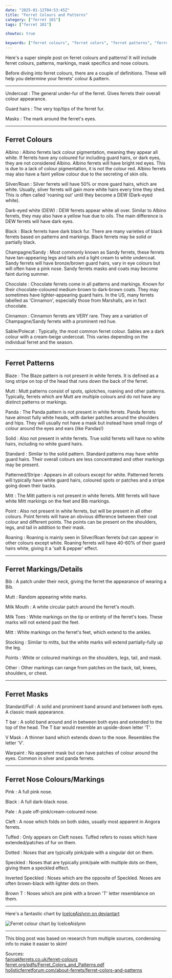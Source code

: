 ```yaml
---
date: "2025-01-12T04:53:45Z"
title: "Ferret Colours and Patterns"
category: ["ferret 101"]
tags: ["ferret 101"]

showtoc: true

keywords: ["ferret colours", "ferret colors", "ferret patterns", "ferret markings", "what does a ferret look like", "what do ferrets look like", "what color are ferrets", "what color is a ferret", "what colour are ferrets", "what colour is a ferret"]
---
```

Here's a super simple post on ferret colours and patterns! It will include ferret colours, patterns, markings, mask specifics and nose colours.

Before diving into ferret colours, there are a couple of definitions. These will help you determine your ferrets' colour & pattern.

---

Undercoat
: The general under-fur of the ferret. Gives ferrets their overall colour appearance.

Guard hairs
: The very top/tips of the ferret fur.

Masks
: The mark around the ferret's eyes.

---

## Ferret Colours

Albino
: Albino ferrets lack colour pigmentation, meaning they appear all white. If ferrets have any coloured fur including guard hairs, or dark eyes, they are not considered Albino. Albino ferrets will have bright red eyes. This is due to a lack of colour pigmentation, it is not the colour red. Albino ferrets may also have a faint yellow colour due to the secreting of skin oils.

Silver/Roan
: Silver ferrets will have 50% or more guard hairs, which are white. Usually, silver ferrets will gain more white hairs every time they shed. This is often called 'roaning out' until they become a DEW (Dark-eyed white).

Dark-eyed white (DEW)
: DEW ferrets appear white all over. Similar to Albino ferrets, they may also have a yellow hue due to oils. The main difference is DEW ferrets will have dark eyes.

Black
: Black ferrets have dark black fur. There are many varieties of black ferrets based on patterns and markings. Black ferrets may be solid or partially black.

Champagne/Sandy
: Most commonly known as Sandy ferrets, these ferrets have tan-appearing legs and tails and a light cream to white undercoat. Sandy ferrets will have bronze/brown guard hairs, vary in eye colours but will often have a pink nose. Sandy ferrets masks and coats may become faint during summer.

Chocolate
: Chocolate ferrets come in all patterns and markings. Known for their chocolate-coloured medium-brown to dark-brown coats. They may sometimes have lighter-appearing guard hairs. In the US, many ferrets labelled as 'Cinnamon', especially those from Marshalls, are in fact chocolate.

Cinnamon
: Cinnamon ferrets are VERY rare. They are a variation of Champagne/Sandy ferrets with a prominent red hue.

Sable/Polecat
: Typically, the most common ferret colour. Sables are a dark colour with a cream-beige undercoat. This varies depending on the individual ferret and the season.

---

## Ferret Patterns

Blaze
: The Blaze pattern is not present in white ferrets. It is defined as a long stripe on top of the head that runs down the back of the ferret.

Mutt
: Mutt patterns consist of spots, splotches, roaning and other patterns. Typically, ferrets which are Mutt are multiple colours and do not have any distinct patterns or markings.

Panda
: The Panda pattern is not present in white ferrets. Panda ferrets have almost fully white heads, with darker patches around the shoulders and hips. They will usually not have a mask but instead have small rings of colour around the eyes and ears (like Pandas!)

Solid
: Also not present in white ferrets. True solid ferrets will have no white hairs, including no white guard hairs.

Standard
: Similar to the solid pattern. Standard patterns may have white guard hairs. Their overall colours are less concentrated and other markings may be present.

Patterned/Stripe
: Appears in all colours except for white. Patterned ferrets will typically have white guard hairs, coloured spots or patches and a stripe going down their backs.

Mitt
: The Mitt pattern is not present in white ferrets. Mitt ferrets will have white Mitt markings on the feet and Bib markings.

Point
: Also not present in white ferrets, but will be present in all other colours. Point ferrets will have an obvious difference between their coat colour and different points. The points can be present on the shoulders, legs, and tail in addition to their mask.

Roaning
: Roaning is mainly seen in Silver/Roan ferrets but can appear in other colours except white. Roaning ferrets will have 40-60% of their guard hairs white, giving it a 'salt & pepper' effect.

---

## Ferret Markings/Details

Bib
: A patch under their neck, giving the ferret the appearance of wearing a Bib.

Mutt
: Random appearing white marks.

Milk Mouth
: A white circular patch around the ferret's mouth.

Milk Toes
: White markings on the tip or entirety of the ferret's toes. These marks will not extend past the feet.

Mitt
: White markings on the ferret's feet, which extend to the ankles.

Stocking
: Similar to mitts, but the white marks will extend partially-fully up the leg.

Points
: White or coloured markings on the shoulders, legs, tail, and mask.

Other
: Other markings can range from patches on the back, tail, knees, shoulders, or chest.

---

## Ferret Masks

Standard/Full
: A solid and prominent band around and between both eyes. A classic mask appearance.

T bar
: A solid band around and in between both eyes and extended to the top of the head. The T bar would resemble an upside-down letter 'T'.

V Mask
: A thinner band which extends down to the nose. Resembles the letter 'V'.

Warpaint
: No apparent mask but can have patches of colour around the eyes. Common in silver and panda ferrets.

---

## Ferret Nose Colours/Markings

Pink
: A full pink nose.

Black
: A full dark-black nose.

Pale
: A pale off-pink/cream-coloured nose.

Cleft
: A nose which folds on both sides, usually most apparent in Angora ferrets.

Tuffed
: Only appears on Cleft noses. Tuffed refers to noses which have extended/patches of fur on them.

Dotted
: Noses that are typically pink/pale with a singular dot on them.

Speckled
: Noses that are typically pink/pale with multiple dots on them, giving them a speckled effect.

Inverted Speckled
: Noses which are the opposite of Speckled. Noses are often brown-black with lighter dots on them.

Brown T
: Noses which are pink with a brown 'T' letter resemblance on them.

---

Here's a fantastic chart by <a href="https://www.deviantart.com/iceiceaislynn/" target="_blank">IceIceAislynn on deviantart</a>

![Ferret colour chart by IceIceAislynn](ferret-color-chart-by-IceIceAislynn.png)

---

This blog post was based on research from multiple sources, condensing info to make it easier to skim!

Sources:<br>
<a href="https://www.fairoakferrets.co.uk/ferret-colours" target="_blank">fairoakferrets.co.uk/ferret-colours</a><br>
<a href="https://www.ferret.org/pdfs/Ferret_Colors_and_Patterns.pdf" target="_blank">ferret.org/pdfs/Ferret_Colors_and_Patterns.pdf</a><br>
<a href="https://holisticferretforum.com/about-ferrets/ferret-colors-and-patterns" target="_blank">holisticferretforum.com/about-ferrets/ferret-colors-and-patterns</a>

